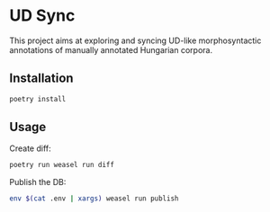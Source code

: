 # UD Sync

This project aims at exploring and syncing UD-like morphosyntactic annotations of manually annotated Hungarian corpora.

## Installation

```bash
poetry install
```

## Usage

Create diff:
```bash
poetry run weasel run diff
```

Publish the DB:

```bash
env $(cat .env | xargs) weasel run publish
```
